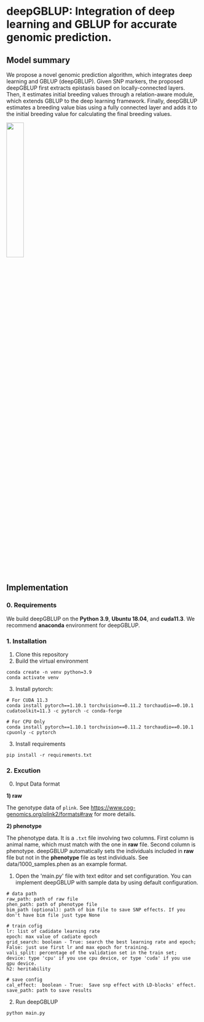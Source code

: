 
# deepGBLUP: Integration of deep learning and GBLUP for accurate genomic prediction.
 

## Model summary
We propose a novel genomic prediction algorithm, which integrates deep learning and GBLUP (deepGBLUP). Given SNP markers, the proposed deepGBLUP first extracts epistasis based on locally-connected layers. Then, it estimates initial breeding values through a relation-aware module, which extends GBLUP to the deep learning framework. Finally, deepGBLUP estimates a breeding value bias using a fully connected layer and adds it to the initial breeding value for calculating the final breeding values.

<img src = "https://user-images.githubusercontent.com/71325306/208086095-3471a61a-baf3-4db0-8a42-18f81ebe5842.png" width="30%" height="30%">

## Implementation
### 0. Requirements
We build deepGBLUP on the **Python 3.9**, **Ubuntu 18.04**, and **cuda11.3**. We recommend **anaconda** environment for deepGBLUP.
### 1. Installation
1. Clone this repository
2. Build the virtual environment
```
conda create -n venv python=3.9
conda activate venv
```
3. Install pytorch:
```
# For CUDA 11.3
conda install pytorch==1.10.1 torchvision==0.11.2 torchaudio==0.10.1 cudatoolkit=11.3 -c pytorch -c conda-forge

# For CPU Only
conda install pytorch==1.10.1 torchvision==0.11.2 torchaudio==0.10.1 cpuonly -c pytorch
```
3. Install requirements
```
pip install -r requirements.txt
```
### 2. Excution
0. Input Data format

**1) raw**

The genotype data of `plink`.  See https://www.cog-genomics.org/plink2/formats#raw for more details.

**2) phenotype**

The phenotype data. It is a `.txt` file involving two columns. First column is animal name, which must match with the one in **raw** file. Second column is phenotype.
deepGBLUP automatically sets the individuals included in **raw** file but not in the **phenotype** file as test individuals.
See data/1000_samples.phen as an example format.

1. Open the 'main.py' file with text editor and set configuration.  You can implement deepGBLUP with sample data by using default configuration.
```
# data path
raw_path: path of raw file
phen_path: path of phenotype file
bim_path (optional): path of bim file to save SNP effects. If you don't have bim file just type None 

# train cofig
lr: list of cadidate learning rate
epoch: max value of cadiate epoch
grid_search: boolean - True: search the best learning rate and epoch; False: just use first lr and max epoch for training.
vali_split: percentage of the validation set in the train set;  
device: type 'cpu' if you use cpu device, or type 'cuda' if you use gpu device.
h2: heritability

# save config
cal_effect:  boolean - True:  Save snp effect with LD-blocks' effect.
save_path: path to save results
```
2. Run deepGBLUP
```
python main.py
```

